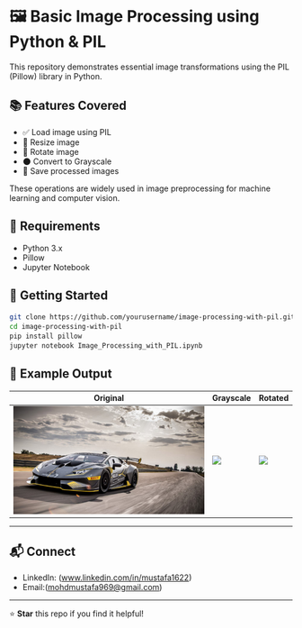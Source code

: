 # 🖼️ Basic Image Processing using Python & PIL

This repository demonstrates essential image transformations using the PIL (Pillow) library in Python.

## 📚 Features Covered
- ✅ Load image using PIL
- 🔄 Resize image
- 🔁 Rotate image
- 🌑 Convert to Grayscale
- 💾 Save processed images

These operations are widely used in image preprocessing for machine learning and computer vision.

## 🧰 Requirements
- Python 3.x
- Pillow
- Jupyter Notebook

## 🚀 Getting Started

```bash
git clone https://github.com/yourusername/image-processing-with-pil.git
cd image-processing-with-pil
pip install pillow
jupyter notebook Image_Processing_with_PIL.ipynb
```

## 📸 Example Output

| Original | Grayscale | Rotated |
|----------|-----------|---------|
| ![](output/original.jpg) | ![](output/grayscale.jpg) | ![](output/rotated.jpg) |

---

## 📬 Connect
- LinkedIn: (www.linkedin.com/in/mustafa1622)
- Email:(mohdmustafa969@gmail.com)

---

⭐ **Star** this repo if you find it helpful!

